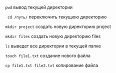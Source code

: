 ` pwd ` вывод текущей директории

` cd /путь/` переключить текущюю директорию

` mkdir project ` создать новую директорию project

` mkdir files ` создать новую директорию files

` ls ` выведет все директории в текущей папке

` touch file1.txt ` создание нового файла

` cp file1.txt file2.txt `  копирование файла


